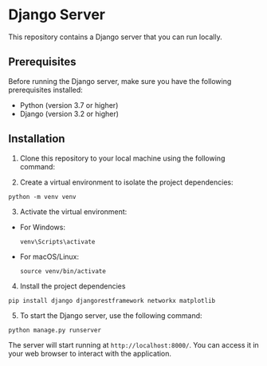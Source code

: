 # Django Server

This repository contains a Django server that you can run locally.

## Prerequisites

Before running the Django server, make sure you have the following prerequisites installed:

- Python (version 3.7 or higher)
- Django (version 3.2 or higher)

## Installation

1. Clone this repository to your local machine using the following command:

2. Create a virtual environment to isolate the project dependencies: 
```
python -m venv venv
```
 
3. Activate the virtual environment:
- For Windows:
  ```
  venv\Scripts\activate
  ```
- For macOS/Linux:
  ```
  source venv/bin/activate
  ```

4. Install the project dependencies
```
pip install django djangorestframework networkx matplotlib
```
5. To start the Django server, use the following command:
```
python manage.py runserver
```
The server will start running at `http://localhost:8000/`. You can access it in your web browser to interact with the application.

